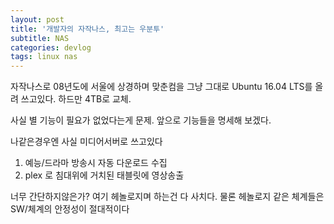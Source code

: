 ```yaml
---
layout: post
title: '개발자의 자작나스, 최고는 우분투'
subtitle: NAS
categories: devlog
tags: linux nas
---
```

자작나스로 08년도에 서울에 상경하며 맞춘컴을 그냥 그대로 Ubuntu 16.04 LTS를 올려 쓰고있다. 하드만 4TB로 교체.

사실 별 기능이 필요가 없었다는게 문제.
앞으로 기능들을 명세해 보겠다.

나같은경우엔 사실 미디어서버로 쓰고있다

1. 예능/드라마 방송시 자동 다운로드 수집
2. plex 로 침대위에 거치된 태블릿에 영상송출

너무 간단하지않은가? 여기 헤놀로지며 하는건 다 사치다.
물론 헤놀로지 같은 체계들은 SW/체계의 안정성이 절대적이다